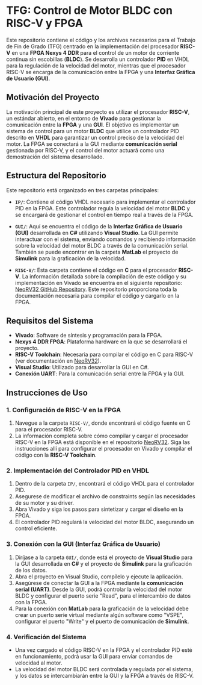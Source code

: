 # TFG: Control de Motor BLDC con RISC-V y FPGA

Este repositorio contiene el código y los archivos necesarios para el Trabajo de Fin de Grado (TFG) centrado en la implementación del procesador **RISC-V** en una **FPGA Nexys 4 DDR** para el control de un motor de corriente continua sin escobillas (**BLDC**). Se desarrolla un controlador **PID** en VHDL para la regulación de la velocidad del motor, mientras que el procesador RISC-V se encarga de la comunicación entre la FPGA y una **Interfaz Gráfica de Usuario (GUI)**.

## Motivación del Proyecto

La motivación principal de este proyecto es utilizar el procesador **RISC-V**, un estándar abierto, en el entorno de **Vivado** para gestionar la comunicación entre la **FPGA** y una **GUI**. El objetivo es implementar un sistema de control para un motor **BLDC** que utilice un controlador PID descrito en **VHDL** para garantizar un control preciso de la velocidad del motor. La FPGA se conectará a la GUI mediante **comunicación serial** gestionada por RISC-V, y el control del motor actuará como una demostración del sistema desarrollado.

## Estructura del Repositorio

Este repositorio está organizado en tres carpetas principales:

- **`IP/`**: Contiene el código VHDL necesario para implementar el controlador PID en la FPGA. Este controlador regula la velocidad del motor **BLDC** y se encargará de gestionar el control en tiempo real a través de la FPGA.

- **`GUI/`**: Aquí se encuentra el código de la **Interfaz Gráfica de Usuario (GUI)** desarrollada en **C#** utilizando **Visual Studio**. La GUI permite interactuar con el sistema, enviando comandos y recibiendo información sobre la velocidad del motor BLDC a través de la comunicación serial. También se puede encontrar en la carpeta **MatLab** el proyecto de **Simulink** para la graficación de la velocidad.

- **`RISC-V/`**: Esta carpeta contiene el código en **C** para el procesador **RISC-V**. La información detallada sobre la compilación de este código y su implementación en Vivado se encuentra en el siguiente repositorio: [NeoRV32 GitHub Repository](https://github.com/stnolting/neorv32). Este repositorio proporciona toda la documentación necesaria para compilar el código y cargarlo en la FPGA.

## Requisitos del Sistema

- **Vivado**: Software de síntesis y programación para la FPGA.
- **Nexys 4 DDR FPGA**: Plataforma hardware en la que se desarrollará el proyecto.
- **RISC-V Toolchain**: Necesaria para compilar el código en C para RISC-V (ver documentación en [NeoRV32](https://github.com/stnolting/neorv32)).
- **Visual Studio**: Utilizado para desarrollar la GUI en C#.
- **Conexión UART**: Para la comunicación serial entre la FPGA y la GUI.

## Instrucciones de Uso

### 1. Configuración de RISC-V en la FPGA

1. Navegue a la carpeta `RISC-V/`, donde encontrará el código fuente en C para el procesador RISC-V.
2. La información completa sobre cómo compilar y cargar el procesador RISC-V en la FPGA está disponible en el repositorio [NeoRV32](https://github.com/stnolting/neorv32). Siga las instrucciones allí para configurar el procesador en Vivado y compilar el código con la **RISC-V Toolchain**.

### 2. Implementación del Controlador PID en VHDL

1. Dentro de la carpeta `IP/`, encontrará el código VHDL para el controlador PID.
2. Asegurese de modificar el archivo de constraints según las necesidades de su motor y su driver.
3. Abra Vivado y siga los pasos para sintetizar y cargar el diseño en la FPGA.
4. El controlador PID regulará la velocidad del motor BLDC, asegurando un control eficiente.

### 3. Conexión con la GUI (Interfaz Gráfica de Usuario)

1. Diríjase a la carpeta `GUI/`, donde está el proyecto de **Visual Studio** para la GUI desarrollada en **C#** y el proyecto de **Simulink** para la graficación de los datos.
2. Abra el proyecto en Visual Studio, compílelo y ejecute la aplicación.
3. Asegúrese de conectar la GUI a la FPGA mediante la **comunicación serial (UART)**. Desde la GUI, podrá controlar la velocidad del motor BLDC y configurar el puerto serie "Read", para el intercambio de datos con la FPGA.
4. Para la conexión con **MatLab** para la graficación de la velocidad debe crear un puerto serie virtual mediante algún software como "VSPE", configurar el puerto "Write" y el puerto de comunicación de **Simulink**.

### 4. Verificación del Sistema

- Una vez cargado el código RISC-V en la FPGA y el controlador PID esté en funcionamiento, podrá usar la GUI para enviar comandos de velocidad al motor.
- La velocidad del motor BLDC será controlada y regulada por el sistema, y los datos se intercambiarán entre la GUI y la FPGA a través de RISC-V.